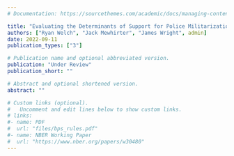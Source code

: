 ```yaml
---
# Documentation: https://sourcethemes.com/academic/docs/managing-content/

title: "Evaluating the Determinants of Support for Police Militarization among Officers"
authors: ["Ryan Welch", "Jack Mewhirter", "James Wright", admin]
date: 2022-09-11
publication_types: ["3"]

# Publication name and optional abbreviated version.
publication: "Under Review"
publication_short: ""

# Abstract and optional shortened version.
abstract: ""

# Custom links (optional).
#   Uncomment and edit lines below to show custom links.
# links:
#- name: PDF
#  url: "files/bps_rules.pdf"
#- name: NBER Working Paper
#  url: "https://www.nber.org/papers/w30480"
---
```

